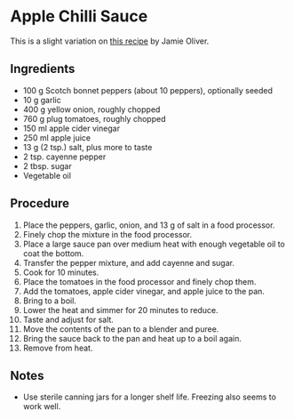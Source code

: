 # Apple Chilli Sauce

This is a slight variation on [this recipe](https://www.facebook.com/jamieoliver/videos/168100810727987/?v=168100810727987) by Jamie Oliver.

## Ingredients

* 100 g Scotch bonnet peppers (about 10 peppers), optionally seeded
* 10 g garlic
* 400 g yellow onion, roughly chopped
* 760 g plug tomatoes, roughly chopped
* 150 ml apple cider vinegar
* 250 ml apple juice
* 13 g (2 tsp.) salt, plus more to taste
* 2 tsp. cayenne pepper
* 2 tbsp. sugar
* Vegetable oil

## Procedure

1. Place the peppers, garlic, onion, and 13 g of salt in a food processor.
2. Finely chop the mixture in the food processor.
3. Place a large sauce pan over medium heat with enough vegetable oil to coat the bottom.
4. Transfer the pepper mixture, and add cayenne and sugar.
5. Cook for 10 minutes.
6. Place the tomatoes in the food processor and finely chop them.
7. Add the tomatoes, apple cider vinegar, and apple juice to the pan.
8. Bring to a boil.
9. Lower the heat and simmer for 20 minutes to reduce.
10. Taste and adjust for salt.
11. Move the contents of the pan to a blender and puree.
12. Bring the sauce back to the pan and heat up to a boil again.
13. Remove from heat.

## Notes
* Use sterile canning jars  for a longer shelf life. Freezing also seems to work well.
